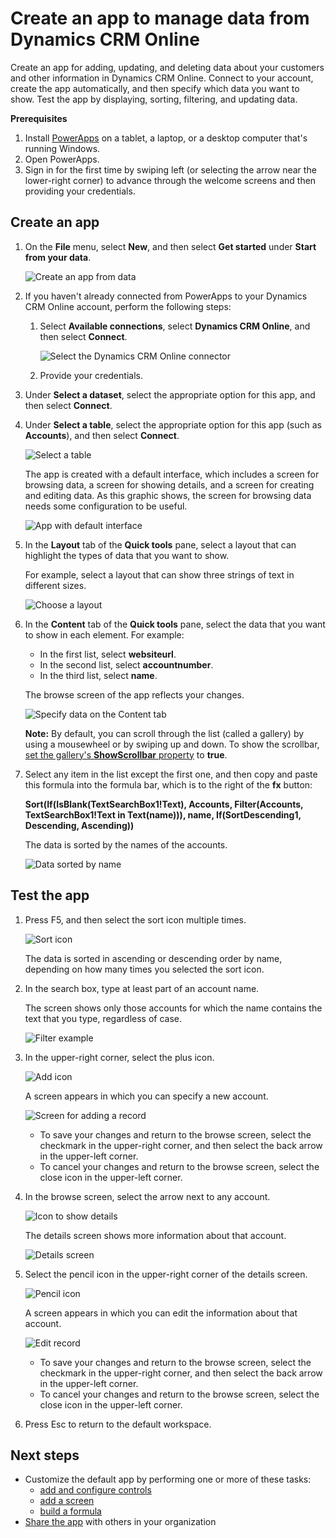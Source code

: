<properties
   pageTitle="Create an app to manage data from Dynamics CRM Online | Microsoft PowerApps"
   description="Create an app to manage data, such as account information, from Dynamics CRM Online"
   services=""
   suite="powerapps"
   documentationCenter="na"
   authors="aftowen"
   manager="erikre"
   editor=""
   tags=""/>

<tags
   ms.service="powerapps"
   ms.devlang="na"
   ms.topic="article"
   ms.tgt_pltfrm="na"
   ms.workload="na"
   ms.date="02/10/2016"
   ms.author="anneta"/>

# Create an app to manage data from Dynamics CRM Online #

Create an app for adding, updating, and deleting data about your customers and other information in Dynamics CRM Online. Connect to your account, create the app automatically, and then specify which data you want to show. Test the app by displaying, sorting, filtering, and updating data.

**Prerequisites**

1. Install [PowerApps](http://aka.ms/powerappsinstall) on a tablet, a laptop, or a desktop computer that's running Windows.
1. Open PowerApps.
1. Sign in for the first time by swiping left (or selecting the arrow near the lower-right corner) to advance through the welcome screens and then providing your credentials.

## Create an app ##
1. On the **File** menu, select **New**, and then select **Get started** under **Start from your data**.

	![Create an app from data](./media/app-from-dynamics/create-from-data.png)

1. If you haven't already connected from PowerApps to your Dynamics CRM Online account, perform the following steps:

	1. Select **Available connections**, select **Dynamics CRM Online**, and then select **Connect**.

		![Select the Dynamics CRM Online connector](./media/app-from-dynamics/connect-dynamics.png)

	1. Provide your credentials.

1. Under **Select a dataset**, select the appropriate option for this app, and then select **Connect**.

1. Under **Select a table**, select the appropriate option for this app (such as **Accounts**), and then select **Connect**.

	![Select a table](./media/app-from-dynamics/select-table.png)

	The app is created with a default interface, which includes a screen for browsing data, a screen for showing details, and a screen for creating and editing data. As this graphic shows, the screen for browsing data needs some configuration to be useful.

	![App with default interface](./media/app-from-dynamics/default-app.png)

1. In the **Layout** tab of the **Quick tools** pane, select a layout that can highlight the types of data that you want to show.

	For example, select a layout that can show three strings of text in different sizes.

	![Choose a layout](./media/app-from-dynamics/choose-layout.png)

1. In the **Content** tab of the **Quick tools** pane, select the data that you want to show in each element. For example:

	- In the first list, select **websiteurl**.
	- In the second list, select **accountnumber**.
	- In the third list, select **name**.

	The browse screen of the app reflects your changes.

	![Specify data on the Content tab](./media/app-from-dynamics/specify-data.png)

	**Note:** By default, you can scroll through the list (called a gallery) by using a mousewheel or by swiping up and down. To show the scrollbar, [set the gallery's **ShowScrollbar** property](get-started-test-drive.md#configure-a-control) to **true**.

1. Select any item in the list except the first one, and then copy and paste this formula into the formula bar, which is to the right of the **fx** button:

	**Sort(If(IsBlank(TextSearchBox1!Text), Accounts, Filter(Accounts, TextSearchBox1!Text in Text(name))), name, If(SortDescending1, Descending, Ascending))**

	The data is sorted by the names of the accounts.

	![Data sorted by name](./media/app-from-dynamics/sort-ascending.png)

## Test the app ##
1. Press F5, and then select the sort icon multiple times.

	![Sort icon](./media/app-from-dynamics/sort-button.png)

 	The data is sorted in ascending or descending order by name, depending on how many times you selected the sort icon.

1. In the search box, type at least part of an account name.

	The screen shows only those accounts for which the name contains the text that you type, regardless of case.

	![Filter example](./media/app-from-dynamics/filter-example.png)

1. In the upper-right corner, select the plus icon.

	![Add icon](./media/app-from-dynamics/add-icon.png)

	A screen appears in which you can specify a new account.

	![Screen for adding a record](./media/app-from-dynamics/add-record.png)

	- To save your changes and return to the browse screen, select the checkmark in the upper-right corner, and then select the back arrow in the upper-left corner.
	- To cancel your changes and return to the browse screen, select the close icon in the upper-left corner.

1. In the browse screen, select the arrow next to any account.

	![Icon to show details](./media/app-from-dynamics/right-arrow.png)

	The details screen shows more information about that account.

	![Details screen](./media/app-from-dynamics/details-screen.png)

1. Select the pencil icon in the upper-right corner of the details screen.

	![Pencil icon](./media/app-from-dynamics/pencil-icon.png)

	A screen appears in which you can edit the information about that account.

	![Edit record](./media/app-from-dynamics/edit-record.png)

	- To save your changes and return to the browse screen, select the checkmark in the upper-right corner, and then select the back arrow in the upper-left corner.
	- To cancel your changes and return to the browse screen, select the close icon in the upper-left corner.

1. Press Esc to return to the default workspace.

## Next steps ##
- Customize the default app by performing one or more of these tasks:
	- [add and configure controls](get-started-test-drive.md#configure-a-control)
	- [add a screen](add-screen-context-variables.md)
	- [build a formula](formula-reference.md)
- [Share the app](share-app.md) with others in your organization
